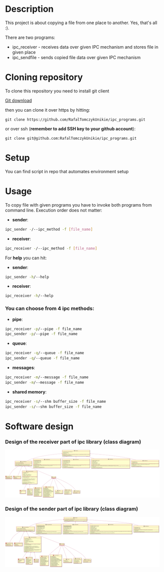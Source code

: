 # Description

This project is about copying a file from one place to another. Yes, that's all :). 

There are two programs:
- ipc_receiver - receives data over given IPC mechanism and stores file in given place
- ipc_sendfile - sends copied file data over given IPC mechanism

# Cloning repository

To clone this repository you need to install git client

[Git download](https://git-scm.com/downloads)

then you can clone it over https by hitting:

```
git clone https://github.com/RafalTomczykUnikie/ipc_programs.git
```
or over ssh (**remember to add SSH key to your github account**):
```
git clone git@github.com:RafalTomczykUnikie/ipc_programs.git
```

# Setup

You can find script in repo that automates environment setup 

# Usage

To copy file with given programs you have to invoke both programs from command line. Execution order does not matter:

- **sender**:
```bash
ipc_sender -/--ipc_method -f [file_name]
```
- **receiver**:
```bash
ipc_receiver -/--ipc_method -f [file_name]
```

For **help** you can hit:

- **sender**:
```bash
ipc_sender -h/--help
```
- **receiver**:
```bash
ipc_receiver -h/--help
```


### You can choose from 4 ipc methods:

- **pipe**:
```bash
ipc_receiver -p/--pipe -f file_name
ipc_sender -p/--pipe -f file_name
```


- **queue**:
```bash
ipc_receiver -q/--queue -f file_name
ipc_sender -q/--queue -f file_name
```


- **messages**:
```bash
ipc_receiver -m/--message -f file_name
ipc_sender -m/--message -f file_name

```

- **shared memory**:
```bash
ipc_receiver -s/--shm buffer_size -f file_name
ipc_sender -s/--shm buffer_size -f file_name
```


# Software design

### Design of the receiver part of ipc library (class diagram)

![file receiver design](design/receiver_design.png "file receiver design")


### Design of the sender part of ipc library (class diagram)

![file sender design](design/sender_design.png "file sender design")

